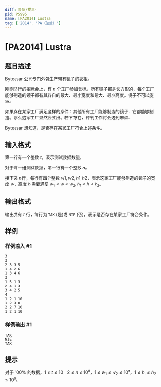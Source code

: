 ```yaml
---
diff: 普及/提高-
pid: P5995
name: [PA2014] Lustra
tag: ['2014', 'PA（波兰）']
---
```

# [PA2014] Lustra
## 题目描述

Byteasar 公司专门外包生产带有镜子的衣柜。

刚刚举行的招标会上，有 $n$ 个工厂参加竞标。所有镜子都是长方形的，每个工厂能够制造的镜子都有其各自的最大、最小宽度和最大、最小高度。镜子不可以旋转。

如果存在某家工厂满足这样的条件：其他所有工厂能够制造的镜子，它都能够制造。那么这家工厂显然会胜出。若不存在，评判工作将会遇到麻烦。

Byteasar 想知道，是否存在某家工厂符合上述条件。
## 输入格式

第一行有一个整数 $t$，表示测试数据数量。

对于每一组测试数据，第一行有一个整数 $n$。

接下来 $n$行，每行有四个整数 $w1,w2,h1,h2$，表示这家工厂能够制造的镜子的宽度 $w$、高度 $h$ 需要满足 $w_1\le w\le w_2,h_1\le h\le h_2$。
## 输出格式

输出共有 $t$ 行，每行为 `TAK` (是)或 `NIE` (否)，表示是否存在某家工厂符合条件。
## 样例

### 样例输入 #1
```
3
3
2 3 3 5
1 4 2 6
1 3 4 6
3
1 5 1 3
2 4 1 3
3 4 2 5
4
1 2 1 10
1 2 3 8
2 2 7 10
1 2 1 10
```
### 样例输出 #1
```
TAK
NIE
TAK
```
## 提示

对于 $100\%$ 的数据，$1\le t\le 10$，$2\le n\le 10^5$，$1\le w_1\le w_2\le 10^9$，$1\le h_1\le h_2\le 10^9$。
